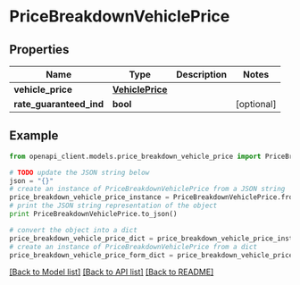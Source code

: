# PriceBreakdownVehiclePrice


## Properties
Name | Type | Description | Notes
------------ | ------------- | ------------- | -------------
**vehicle_price** | [**VehiclePrice**](VehiclePrice.md) |  | 
**rate_guaranteed_ind** | **bool** |  | [optional] 

## Example

```python
from openapi_client.models.price_breakdown_vehicle_price import PriceBreakdownVehiclePrice

# TODO update the JSON string below
json = "{}"
# create an instance of PriceBreakdownVehiclePrice from a JSON string
price_breakdown_vehicle_price_instance = PriceBreakdownVehiclePrice.from_json(json)
# print the JSON string representation of the object
print PriceBreakdownVehiclePrice.to_json()

# convert the object into a dict
price_breakdown_vehicle_price_dict = price_breakdown_vehicle_price_instance.to_dict()
# create an instance of PriceBreakdownVehiclePrice from a dict
price_breakdown_vehicle_price_form_dict = price_breakdown_vehicle_price.from_dict(price_breakdown_vehicle_price_dict)
```
[[Back to Model list]](../README.md#documentation-for-models) [[Back to API list]](../README.md#documentation-for-api-endpoints) [[Back to README]](../README.md)


